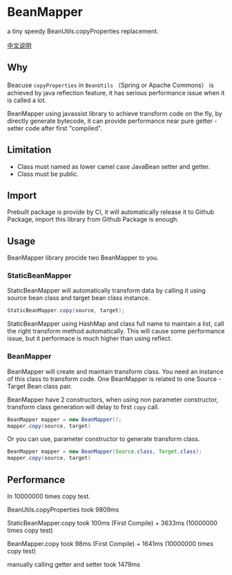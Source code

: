 # BeanMapper
a tiny speedy BeanUtils.copyProperties replacement.

[中文说明](README.zh.md)

## Why
Beacuse `copyProperties` in `BeanUtils` （Spring or Apache Commons） is achieved by java reflection feature, it has serious performance issue when it is called a lot.

BeanMapper using javassist library to achieve transform code on the fly, by directly generate bytecode, it can provide performance near pure getter - setter code after first "compiled".

## Limitation
 * Class must named as lower camel case JavaBean setter and getter.
 * Class must be public.

## Import
Prebuilt package is provide by CI, it will automatically release it to Github Package, import this library from Github Package is enough.

## Usage
BeanMapper library procide two BeanMapper to you.

### StaticBeanMapper
StaticBeanMapper will automatically transform data by calling it using source bean class and target bean class instance.

```java
StaticBeanMapper.copy(source, target);
```

StaticBeanMapper using HashMap and class full name to maintain a list, call the right transform method automatically. This will cause some performance issue, but it performace is much higher than using reflect.

### BeanMapper
BeanMapper will create and maintain transform class. You need an instance of this class to transform code. One BeanMapper is related to one Source - Target Bean class pair.

BeanMapper have 2 constructors, when using non parameter constructor, transform class generation will delay to first `copy` call.
```java
BeanMapper mapper = new BeanMapper();
mapper.copy(source, target)
```

Or you can use, parameter constructor to generate transform class.
```java
BeanMapper mapper = new BeanMapper(Source.class, Target.class);
mapper.copy(source, target)
```
## Performance
In 10000000 times copy test.

BeanUtils.copyProperties took 9809ms

StaticBeanMapper.copy took 100ms (First Compile) + 3633ms (10000000 times copy test)

BeanMapper.copy took 98ms (First Compile) + 1641ms (10000000 times copy test)

manually calling getter and setter took 1479ms